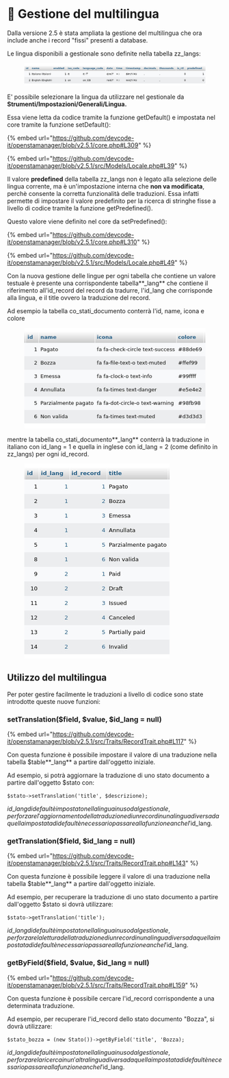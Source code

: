 # 📒 Gestione del multilingua

Dalla versione 2.5 è stata ampliata la gestione del multilingua che ora include anche i record "fissi" presenti a database.

Le lingua disponibili a gestionale sono definite nella tabella zz\_langs:

<figure><img src="../../.gitbook/assets/immagine (996).png" alt=""><figcaption></figcaption></figure>

E' possibile selezionare la lingua da utilizzare nel gestionale da **Strumenti/Impostazioni/Generali/Lingua.**

Essa viene letta da codice tramite la funzione getDefault() e impostata nel core tramite la funzione setDefault():

{% embed url="https://github.com/devcode-it/openstamanager/blob/v2.5.1/core.php#L309" %}

{% embed url="https://github.com/devcode-it/openstamanager/blob/v2.5.1/src/Models/Locale.php#L39" %}

Il valore **predefined** della tabella zz\_langs non è legato alla selezione delle lingua corrente, ma è un'impostazione interna che **non va modificata**, perchè consente la corretta funzionalità delle traduzioni. Essa infatti permette di impostare il valore predefinito per la ricerca di stringhe fisse a livello di codice tramite la funzione getPredefined().

Questo valore viene definito nel core da setPredefined():

{% embed url="https://github.com/devcode-it/openstamanager/blob/v2.5.1/core.php#L310" %}

{% embed url="https://github.com/devcode-it/openstamanager/blob/v2.5.1/src/Models/Locale.php#L49" %}

Con la nuova gestione delle lingue per ogni tabella che contiene un valore testuale è presente una corrispondente tabella**\_lang** che contiene il riferimento all'id\_record del record da tradurre, l'id\_lang che corrisponde alla lingua, e il title ovvero la traduzione del record.

Ad esempio la tabella co\_stati\_documento conterrà l'id, name, icona e colore

<figure><img src="../../.gitbook/assets/immagine (997).png" alt=""><figcaption></figcaption></figure>

mentre la tabella co\_stati\_documento**\_lang** conterrà la traduzione in italiano con id\_lang = 1 e quella in inglese con id\_lang = 2 (come definito in zz\_langs) per ogni id\_record.

<figure><img src="../../.gitbook/assets/immagine (998).png" alt=""><figcaption></figcaption></figure>

## Utilizzo del multilingua

Per poter gestire facilmente le traduzioni a livello di codice sono state introdotte queste nuove funzioni:

### setTranslation($field, $value, $id\_lang = null)

{% embed url="https://github.com/devcode-it/openstamanager/blob/v2.5.1/src/Traits/RecordTrait.php#L117" %}

Con questa funzione è possibile impostare il valore di una traduzione nella tabella $table**\_lang** a partire dall'oggetto iniziale.&#x20;

Ad esempio, si potrà aggiornare la traduzione di uno stato documento a partire dall'oggetto $stato con:

```
$stato->setTranslation('title', $descrizione);
```

$id\_lang di default è impostato nella lingua in uso dal gestionale, per forzare l'aggiornamento della traduzione di un record in una lingua diversa da quella impostata di default è necessario passare alla funzione anche l'$id\_lang.

### getTranslation($field, $id\_lang = null)

{% embed url="https://github.com/devcode-it/openstamanager/blob/v2.5.1/src/Traits/RecordTrait.php#L143" %}

Con questa funzione è possibile leggere il valore di una traduzione nella tabella $table**\_lang** a partire dall'oggetto iniziale.

Ad esempio, per recuperare la traduzione di uno stato documento a partire dall'oggetto $stato si dovrà utilizzare:

```
$stato->getTranslation('title');
```

$id\_lang di default è impostato nella lingua in uso dal gestionale, per forzare la lettura della traduzione di un record in una lingua diversa da quella impostata di default è necessario passare alla funzione anche l'$id\_lang.

### getByField($field, $value, $id\_lang = null)

{% embed url="https://github.com/devcode-it/openstamanager/blob/v2.5.1/src/Traits/RecordTrait.php#L159" %}

Con questa funzione è possibile cercare l'id\_record corrispondente a una determinata traduzione.

Ad esempio, per recuperare l'id\_record dello stato documento "Bozza", si dovrà utilizzare:

```
$stato_bozza = (new Stato())->getByField('title', 'Bozza);
```

$id\_lang di default è impostato nella lingua in uso dal gestionale, per forzare la ricerca in un'altra lingua diversa da quella impostata di default è necessario passare alla funzione anche l'$id\_lang.

